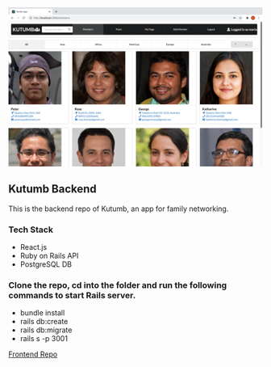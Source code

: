 ![](./public/Kutumb.png)

## Kutumb Backend

This is the backend repo of Kutumb, an app for family networking. 

### Tech Stack

* React.js
* Ruby on Rails API
* PostgreSQL DB

### Clone the repo, cd into the folder and run the following commands to start Rails server.

* bundle install
* rails db:create
* rails db:migrate
* rails s -p 3001

[Frontend Repo](https://github.com/mariamoljames/kutumb-frontend)